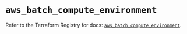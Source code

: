 # `aws_batch_compute_environment`

Refer to the Terraform Registry for docs: [`aws_batch_compute_environment`](https://registry.terraform.io/providers/hashicorp/aws/5.35.0/docs/resources/batch_compute_environment).
